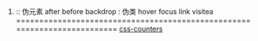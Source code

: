 

1. :: 伪元素 after before backdrop
    : 伪类 hover focus link visitea
=========================================================================
[css-counters](https://codersblock.com/blog/fun-times-with-css-counters/)
[](https://codersblock.com/blog/the-surprising-things-that-css-can-animate/)